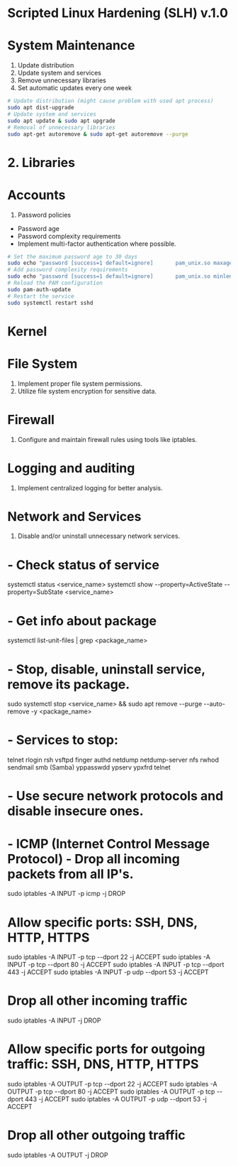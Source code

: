 # Scripted Linux Hardening (SLH) v.1.0

# System Maintenance
1. Update distribution
2. Update system and services
3. Remove unnecessary libraries
4. Set automatic updates every one week

```sh
# Update distribution (might cause problem with used apt process)
sudo apt dist-upgrade
# Update system and services
sudo apt update & sudo apt upgrade
# Removal of unnecessary libraries
sudo apt-get autoremove & sudo apt-get autoremove --purge
```

# 2. Libraries

# Accounts
1. Password policies
- Password age
- Password complexity requirements
- Implement multi-factor authentication where possible.


```sh
# Set the maximum password age to 30 days
sudo echo "password [success=1 default=ignore]       pam_unix.so maxage=30" >> /etc/pam.d/sshd
# Add password complexity requirements
sudo echo "password [success=1 default=ignore]       pam_unix.so minlen=12 minclasstype=4 minlenclasses=4" >> /etc/pam.d/sshd
# Reload the PAM configuration
sudo pam-auth-update
# Restart the service
sudo systemctl restart sshd
```

# Kernel


# File System
1. Implement proper file system permissions.
2. Utilize file system encryption for sensitive data.


# Firewall
1. Configure and maintain firewall rules using tools like iptables.


# Logging and auditing
1. Implement centralized logging for better analysis.


# Network and Services
1. Disable and/or uninstall unnecessary network services.
# - Check status of service
systemctl status <service_name>
systemctl show --property=ActiveState --property=SubState <service_name>
# - Get info about package
systemctl list-unit-files | grep <package_name>
# - Stop, disable, uninstall service, remove its package.
sudo systemctl stop <service_name> && sudo apt remove --purge --auto-remove -y <package_name>
# - Services to stop:

telnet
rlogin
rsh
vsftpd
finger
authd
netdump
netdump-server
nfs
rwhod
sendmail
smb (Samba)
yppasswdd
ypserv
ypxfrd
telnet



# - Use secure network protocols and disable insecure ones.
# - ICMP (Internet Control Message Protocol) - Drop all incoming packets from all IP's.
sudo iptables -A INPUT -p icmp -j DROP
# Allow specific ports: SSH, DNS, HTTP, HTTPS
sudo iptables -A INPUT -p tcp --dport 22 -j ACCEPT
sudo iptables -A INPUT -p tcp --dport 80 -j ACCEPT
sudo iptables -A INPUT -p tcp --dport 443 -j ACCEPT
sudo iptables -A INPUT -p udp --dport 53 -j ACCEPT

# Drop all other incoming traffic
sudo iptables -A INPUT -j DROP

# Allow specific ports for outgoing traffic: SSH, DNS, HTTP, HTTPS
sudo iptables -A OUTPUT -p tcp --dport 22 -j ACCEPT
sudo iptables -A OUTPUT -p tcp --dport 80 -j ACCEPT
sudo iptables -A OUTPUT -p tcp --dport 443 -j ACCEPT
sudo iptables -A OUTPUT -p udp --dport 53 -j ACCEPT

# Drop all other outgoing traffic
sudo iptables -A OUTPUT -j DROP
